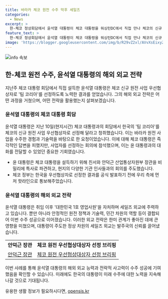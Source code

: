 ```yaml
---
title: 바라카 체코 원전 수주 막후 세일즈
categories:
  - News
excerpt: >
  한-체코 정상회담에서 윤석열 대통령이 체코 대통령을 워싱턴DC에서 직접 만나 체코의 신규 원전 사업 우선협상자로 팀 코리아를 선정해 달라고 당부했다. 이에 체코는 후보국으로 프랑스를 고려했으나 안덕근 산업통상자원부 장관의 특사파견과 친서 전달로 윤 대통령의 비전을 전달했고 결과적으로 한국수력원자력이 우선협상자로 선정되었다. 이번 성과는 대통령의 세일즈 외교와 체계적인 외교전략의 결실로 평가되고 있다.
feature_text: >
  한-체코 정상회담에서 윤석열 대통령이 체코 대통령을 워싱턴DC에서 직접 만나 체코의 신규 원전 사업 우선협상자로 팀 코리아를 선정해 달라고 당부했다. 이에 체코는 후보국으로 프랑스를 고려했으나 안덕근 산업통상자원부 장관의 특사파견과 친서 전달로 윤 대통령의 비전을 전달했고 결과적으로 한국수력원자력이 우선협상자로 선정되었다. 이번 성과는 대통령의 세일즈 외교와 체계적인 외교전략의 결실로 평가되고 있다.
image: 'https://blogger.googleusercontent.com/img/b/R29vZ2xl/AVvXsEixyZcFfHzMRdzZMjFBmAUKJYCLCGyLL1o632UiGVXcaFdKo_bkvkuCioo0uUKlGfBVcT3P84aROyZIXSBEx3Aw5nCQ3pTgDom1WDC4m8eifvWiAmWEEVb4x6G_l8C0QH225ldMjyaFvpxGEBGNO37VmDTDMHGhJPq73UglMfDca1-0aw/s1600/blogspot.png'
---
```


<p><img src="https://blogger.googleusercontent.com/img/b/R29vZ2xl/AVvXsEixyZcFfHzMRdzZMjFBmAUKJYCLCGyLL1o632UiGVXcaFdKo_bkvkuCioo0uUKlGfBVcT3P84aROyZIXSBEx3Aw5nCQ3pTgDom1WDC4m8eifvWiAmWEEVb4x6G_l8C0QH225ldMjyaFvpxGEBGNO37VmDTDMHGhJPq73UglMfDca1-0aw/s1600/blogspot.png" alt="info 속보" /></p>

<h2 data-ke-size="size26">한-체코 원전 수주, 윤석열 대통령의 해외 외교 전략</h2>

<p data-ke-size="size16">지난주 체코 대통령 회담에서 직접 설득한 윤석열 대통령은 체코 신규 원전 사업 우선협상자로 '팀 코리아'를 선정하도록 노력한 결과를 얻었습니다. 그의 해외 외교 전략은 어떤 과정을 거쳤으며, 어떤 전략을 활용했는지 살펴보겠습니다.</p>

<h3 data-ke-size="size24">윤석열 대통령의 체코 대통령 회담</h3>

<p data-ke-size="size16">윤석열 대통령은 지난 10일(현지시간) 체코 대통령과의 회담에서 한국의 '팀 코리아'를 체코의 신규 원전 사업 우선협상자로 선정해 달라고 청취했습니다. 이는 바라카 원전 사업을 수주한 경험과 기술력을 바탕으로 한 요청이었습니다. 이에 대해 체코 대통령은 즉각적인 답변을 피했지만, 사업자를 선정하는 회의에 참석했으며, 이는 윤 대통령과의 대화를 전달할 수 있었던 중요한 기회였습니다.</p>

<ul>
  <li>윤 대통령은 체코 대통령을 설득하기 위해 친서와 안덕근 산업통상자원부 장관을 비밀리에 특사로 파견하고, 현지의 다양한 기관 인사들과의 회의를 주도했습니다.</li>
  <li>체코 정부는 한국을 우선협상자로 선정한 결과를 공식 발표하기 전에 우리 측에 먼저 핫라인으로 통보해주었습니다.</li>
</ul>

<h3 data-ke-size="size24">윤석열 대통령의 해외 외교 전략</h3>

<p data-ke-size="size16">윤석열 대통령은 취임 이후 '대한민국 1호 영업사원'을 자처하며 세일즈 외교에 주력하고 있습니다. 뿐만 아니라 안정적인 원전 정책과 기술력, 민간 차원의 역할 등이 결합되어 이번 수주 성공으로 이어졌습니다. 이러한 외교 전략은 한미 관계가 좋아진 데에 큰 영향을 미쳤으며, 대통령이 주도한 정상 차원의 세일즈 외교는 발주국의 신뢰를 끌어냈습니다.</p>

<table>
  <tr>
    <td style="text-align: center; height: 17px;"><b>안덕근 장관</b></td>
    <td style="text-align: center; height: 17px;"><b>체코 원전 우선협상대상자 선정 브리핑</b></td>
  </tr>
  <tr>
    <td style="text-align: center;"><a href="https://example.com">안덕근 장관</a></td>
    <td style="text-align: center;"><a href="https://example.com">체코 원전 우선협상대상자 선정 브리핑</a></td>
  </tr>
</table>

<p data-ke-size="size16">이번 사례를 통해 윤석열 대통령의 해외 외교 능력과 전략적 사고력이 수주 성공에 기여했음을 확인할 수 있습니다. 미래에도 한국의 대통령이 미래 수주에 대한 노력을 지속해 나갈 것으로 기대됩니다.</p>
유용한 생활 정보가 필요하시다면, <a href="https://opensis.kr" rel="dofollow">opensis.kr</a>


